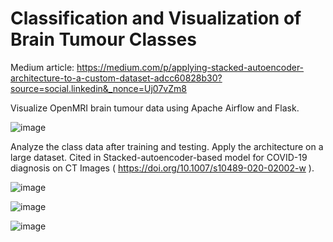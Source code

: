 # Classification and Visualization of Brain Tumour Classes

Medium article: https://medium.com/p/applying-stacked-autoencoder-architecture-to-a-custom-dataset-adcc60828b30?source=social.linkedin&_nonce=Uj07vZm8

Visualize OpenMRI brain tumour data using Apache Airflow and Flask.

![image](https://github.com/user-attachments/assets/d143766f-3e16-48a6-a0d2-2fff162869ef)

Analyze the class data after training and testing.
Apply the architecture on a large dataset.
Cited in Stacked-autoencoder-based model for COVID-19 diagnosis on CT Images ( https://doi.org/10.1007/s10489-020-02002-w ).

![image](https://github.com/user-attachments/assets/480a6a04-6a5c-4c55-87a5-ad56253db8e0)

![image](https://github.com/user-attachments/assets/69319883-3861-4911-a8f1-bb1cda251370)

![image](https://github.com/user-attachments/assets/bdfe50c2-1ade-48a4-82c1-803df0df96e9)

